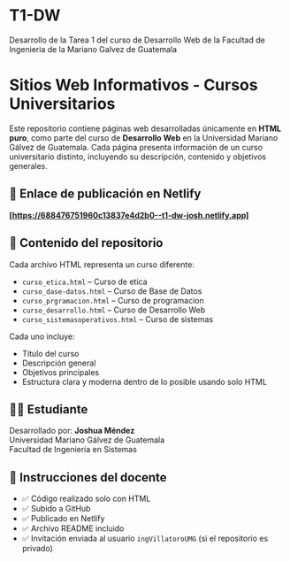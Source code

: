 # T1-DW
Desarrollo de la Tarea 1 del curso de Desarrollo Web de la Facultad de Ingenieria de la Mariano Galvez de Guatemala

# Sitios Web Informativos - Cursos Universitarios

Este repositorio contiene páginas web desarrolladas únicamente en **HTML puro**, como parte del curso de **Desarrollo Web** en la Universidad Mariano Gálvez de Guatemala. Cada página presenta información de un curso universitario distinto, incluyendo su descripción, contenido y objetivos generales.

## 🚀 Enlace de publicación en Netlify

**[https://688476751960c13837e4d2b0--t1-dw-josh.netlify.app]**


## 📘 Contenido del repositorio

Cada archivo HTML representa un curso diferente:

- `curso_etica.html` – Curso de etica
- `curso_dase-datos.html` – Curso de Base de Datos
- `curso_prgramacion.html` – Curso de programacion
- `curso_desarrollo.html` – Curso de Desarrollo Web
-  `curso_sistemasoperativos.html` – Curso de sistemas

Cada uno incluye:
- Título del curso
- Descripción general
- Objetivos principales
- Estructura clara y moderna dentro de lo posible usando solo HTML

## 👨‍🎓 Estudiante

Desarrollado por: **Joshua Méndez**  
Universidad Mariano Gálvez de Guatemala  
Facultad de Ingeniería en Sistemas

## 📌 Instrucciones del docente

- ✅ Código realizado solo con HTML
- ✅ Subido a GitHub
- ✅ Publicado en Netlify
- ✅ Archivo README incluido
- ✅ Invitación enviada al usuario `ingVillatoroUMG` (si el repositorio es privado)
